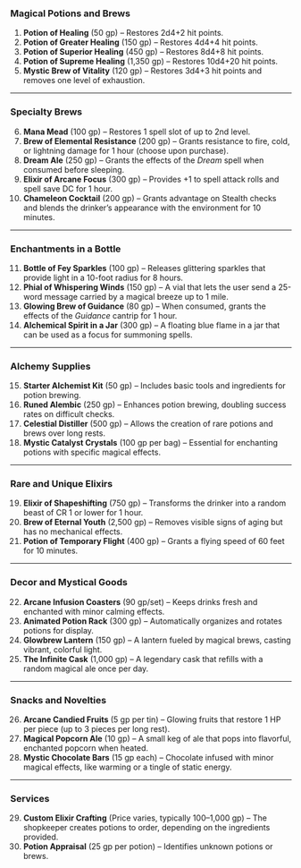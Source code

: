 ### **Magical Potions and Brews**

1. **Potion of Healing** (50 gp) – Restores 2d4+2 hit points.
2. **Potion of Greater Healing** (150 gp) – Restores 4d4+4 hit points.
3. **Potion of Superior Healing** (450 gp) – Restores 8d4+8 hit points.
4. **Potion of Supreme Healing** (1,350 gp) – Restores 10d4+20 hit points.
5. **Mystic Brew of Vitality** (120 gp) – Restores 3d4+3 hit points and removes one level of exhaustion.

---

### **Specialty Brews**

6. **Mana Mead** (100 gp) – Restores 1 spell slot of up to 2nd level.
7. **Brew of Elemental Resistance** (200 gp) – Grants resistance to fire, cold, or lightning damage for 1 hour (choose upon purchase).
8. **Dream Ale** (250 gp) – Grants the effects of the _Dream_ spell when consumed before sleeping.
9. **Elixir of Arcane Focus** (300 gp) – Provides +1 to spell attack rolls and spell save DC for 1 hour.
10. **Chameleon Cocktail** (200 gp) – Grants advantage on Stealth checks and blends the drinker’s appearance with the environment for 10 minutes.

---

### **Enchantments in a Bottle**

11. **Bottle of Fey Sparkles** (100 gp) – Releases glittering sparkles that provide light in a 10-foot radius for 8 hours.
12. **Phial of Whispering Winds** (150 gp) – A vial that lets the user send a 25-word message carried by a magical breeze up to 1 mile.
13. **Glowing Brew of Guidance** (80 gp) – When consumed, grants the effects of the _Guidance_ cantrip for 1 hour.
14. **Alchemical Spirit in a Jar** (300 gp) – A floating blue flame in a jar that can be used as a focus for summoning spells.

---

### **Alchemy Supplies**

15. **Starter Alchemist Kit** (50 gp) – Includes basic tools and ingredients for potion brewing.
16. **Runed Alembic** (250 gp) – Enhances potion brewing, doubling success rates on difficult checks.
17. **Celestial Distiller** (500 gp) – Allows the creation of rare potions and brews over long rests.
18. **Mystic Catalyst Crystals** (100 gp per bag) – Essential for enchanting potions with specific magical effects.

---

### **Rare and Unique Elixirs**

19. **Elixir of Shapeshifting** (750 gp) – Transforms the drinker into a random beast of CR 1 or lower for 1 hour.
20. **Brew of Eternal Youth** (2,500 gp) – Removes visible signs of aging but has no mechanical effects.
21. **Potion of Temporary Flight** (400 gp) – Grants a flying speed of 60 feet for 10 minutes.

---

### **Decor and Mystical Goods**

22. **Arcane Infusion Coasters** (90 gp/set) – Keeps drinks fresh and enchanted with minor calming effects.
23. **Animated Potion Rack** (300 gp) – Automatically organizes and rotates potions for display.
24. **Glowbrew Lantern** (150 gp) – A lantern fueled by magical brews, casting vibrant, colorful light.
25. **The Infinite Cask** (1,000 gp) – A legendary cask that refills with a random magical ale once per day.

---

### **Snacks and Novelties**

26. **Arcane Candied Fruits** (5 gp per tin) – Glowing fruits that restore 1 HP per piece (up to 3 pieces per long rest).
27. **Magical Popcorn Ale** (10 gp) – A small keg of ale that pops into flavorful, enchanted popcorn when heated.
28. **Mystic Chocolate Bars** (15 gp each) – Chocolate infused with minor magical effects, like warming or a tingle of static energy.

---

### **Services**

29. **Custom Elixir Crafting** (Price varies, typically 100–1,000 gp) – The shopkeeper creates potions to order, depending on the ingredients provided.
30. **Potion Appraisal** (25 gp per potion) – Identifies unknown potions or brews.